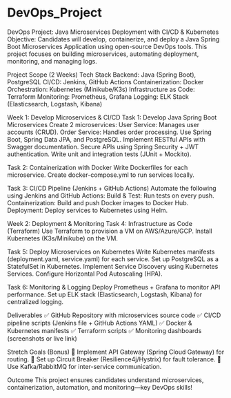 # DevOps_Project

DevOps Project: Java Microservices Deployment with CI/CD & Kubernetes
Objective:
Candidates will develop, containerize, and deploy a Java Spring Boot Microservices Application using open-source DevOps tools. This project focuses on building microservices, automating deployment, monitoring, and managing logs.

Project Scope (2 Weeks)
Tech Stack
Backend: Java (Spring Boot), PostgreSQL
CI/CD: Jenkins, GitHub Actions
Containerization: Docker
Orchestration: Kubernetes (Minikube/K3s)
Infrastructure as Code: Terraform
Monitoring: Prometheus, Grafana
Logging: ELK Stack (Elasticsearch, Logstash, Kibana)

Week 1: Develop Microservices & CI/CD
Task 1: Develop Java Spring Boot Microservices
Create 2 microservices:
User Service: Manages user accounts (CRUD).
Order Service: Handles order processing.
Use Spring Boot, Spring Data JPA, and PostgreSQL.
Implement RESTful APIs with Swagger documentation.
Secure APIs using Spring Security + JWT authentication.
Write unit and integration tests (JUnit + Mockito).






Task 2: Containerization with Docker
Write Dockerfiles for each microservice.
Create docker-compose.yml to run services locally.

Task 3: CI/CD Pipeline (Jenkins + GitHub Actions)
Automate the following using Jenkins and GitHub Actions:
Build & Test: Run tests on every push.
Containerization: Build and push Docker images to Docker Hub.
Deployment: Deploy services to Kubernetes using Helm.

Week 2: Deployment & Monitoring
Task 4: Infrastructure as Code (Terraform)
Use Terraform to provision a VM on AWS/Azure/GCP.
Install Kubernetes (K3s/Minikube) on the VM.

Task 5: Deploy Microservices on Kubernetes
Write Kubernetes manifests (deployment.yaml, service.yaml) for each service.
Set up PostgreSQL as a StatefulSet in Kubernetes.
Implement Service Discovery using Kubernetes Services.
Configure Horizontal Pod Autoscaling (HPA).

Task 6: Monitoring & Logging
Deploy Prometheus + Grafana to monitor API performance.
Set up ELK stack (Elasticsearch, Logstash, Kibana) for centralized logging.






Deliverables
✅ GitHub Repository with microservices source code
✅ CI/CD pipeline scripts (Jenkins file + GitHub Actions YAML)
✅ Docker & Kubernetes manifests
✅ Terraform scripts
✅ Monitoring dashboards (screenshots or live link)

Stretch Goals (Bonus)
🚀 Implement API Gateway (Spring Cloud Gateway) for routing.
🚀 Set up Circuit Breaker (Resilience4j/Hystrix) for fault tolerance.
🚀 Use Kafka/RabbitMQ for inter-service communication.

Outcome
This project ensures candidates understand microservices, containerization, automation, and monitoring—key DevOps skills!
